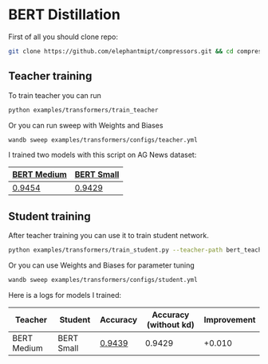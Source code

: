 # BERT Distillation

First of all you should clone repo:

```bash
git clone https://github.com/elephantmipt/compressors.git && cd compressors
```

## Teacher training

To train teacher you can run
```bash
python examples/transformers/train_teacher
```
Or you can run sweep with Weights and Biases
```bash
wandb sweep examples/transformers/configs/teacher.yml
```

I trained two models with this script on AG News dataset:

| [BERT Medium](https://huggingface.co/google/bert_uncased_L-8_H-512_A-8) | [BERT Small](https://huggingface.co/google/bert_uncased_L-4_H-512_A-8) |
| ----------- | ---------- |
| [0.9454](https://wandb.ai/torchwave/bert-distillation/sweeps/0xtkz0gf)      | [0.9429](https://wandb.ai/torchwave/bert-distillation/sweeps/8wyq3t4x) |

## Student training

After teacher training you can use it to train student network.

```bash
python examples/transformers/train_student.py --teacher-path bert_teacher/checkpoints/best.pth
```

Or you can use Weights and Biases for parameter tuning

```bash
wandb sweep examples/transformers/configs/student.yml
```

Here is a logs for models I trained:

| Teacher | Student | Accuracy | Accuracy (without kd) | Improvement |
| ------- | ------- | -------- | --------------------- | ----------- |
| BERT Medium | BERT Small | [0.9439](https://wandb.ai/torchwave/bert-distillation/sweeps/68nz4bmr) | 0.9429 | +0.010 |





